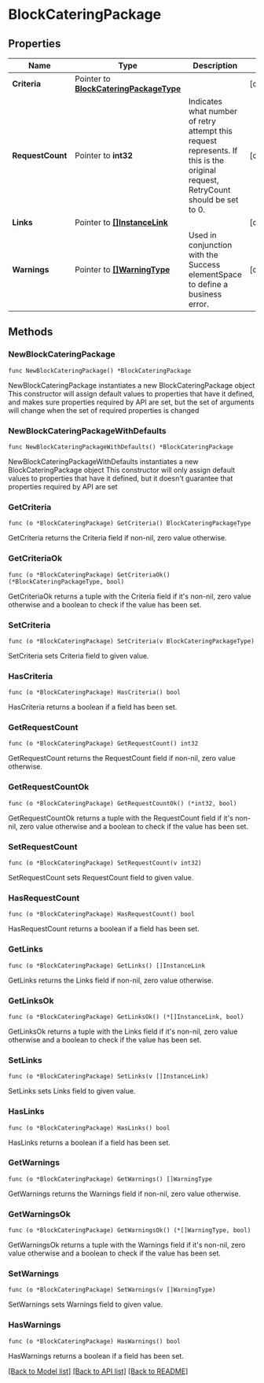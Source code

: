 # BlockCateringPackage

## Properties

Name | Type | Description | Notes
------------ | ------------- | ------------- | -------------
**Criteria** | Pointer to [**BlockCateringPackageType**](BlockCateringPackageType.md) |  | [optional] 
**RequestCount** | Pointer to **int32** | Indicates what number of retry attempt this request represents. If this is the original request, RetryCount should be set to 0. | [optional] 
**Links** | Pointer to [**[]InstanceLink**](InstanceLink.md) |  | [optional] 
**Warnings** | Pointer to [**[]WarningType**](WarningType.md) | Used in conjunction with the Success elementSpace to define a business error. | [optional] 

## Methods

### NewBlockCateringPackage

`func NewBlockCateringPackage() *BlockCateringPackage`

NewBlockCateringPackage instantiates a new BlockCateringPackage object
This constructor will assign default values to properties that have it defined,
and makes sure properties required by API are set, but the set of arguments
will change when the set of required properties is changed

### NewBlockCateringPackageWithDefaults

`func NewBlockCateringPackageWithDefaults() *BlockCateringPackage`

NewBlockCateringPackageWithDefaults instantiates a new BlockCateringPackage object
This constructor will only assign default values to properties that have it defined,
but it doesn't guarantee that properties required by API are set

### GetCriteria

`func (o *BlockCateringPackage) GetCriteria() BlockCateringPackageType`

GetCriteria returns the Criteria field if non-nil, zero value otherwise.

### GetCriteriaOk

`func (o *BlockCateringPackage) GetCriteriaOk() (*BlockCateringPackageType, bool)`

GetCriteriaOk returns a tuple with the Criteria field if it's non-nil, zero value otherwise
and a boolean to check if the value has been set.

### SetCriteria

`func (o *BlockCateringPackage) SetCriteria(v BlockCateringPackageType)`

SetCriteria sets Criteria field to given value.

### HasCriteria

`func (o *BlockCateringPackage) HasCriteria() bool`

HasCriteria returns a boolean if a field has been set.

### GetRequestCount

`func (o *BlockCateringPackage) GetRequestCount() int32`

GetRequestCount returns the RequestCount field if non-nil, zero value otherwise.

### GetRequestCountOk

`func (o *BlockCateringPackage) GetRequestCountOk() (*int32, bool)`

GetRequestCountOk returns a tuple with the RequestCount field if it's non-nil, zero value otherwise
and a boolean to check if the value has been set.

### SetRequestCount

`func (o *BlockCateringPackage) SetRequestCount(v int32)`

SetRequestCount sets RequestCount field to given value.

### HasRequestCount

`func (o *BlockCateringPackage) HasRequestCount() bool`

HasRequestCount returns a boolean if a field has been set.

### GetLinks

`func (o *BlockCateringPackage) GetLinks() []InstanceLink`

GetLinks returns the Links field if non-nil, zero value otherwise.

### GetLinksOk

`func (o *BlockCateringPackage) GetLinksOk() (*[]InstanceLink, bool)`

GetLinksOk returns a tuple with the Links field if it's non-nil, zero value otherwise
and a boolean to check if the value has been set.

### SetLinks

`func (o *BlockCateringPackage) SetLinks(v []InstanceLink)`

SetLinks sets Links field to given value.

### HasLinks

`func (o *BlockCateringPackage) HasLinks() bool`

HasLinks returns a boolean if a field has been set.

### GetWarnings

`func (o *BlockCateringPackage) GetWarnings() []WarningType`

GetWarnings returns the Warnings field if non-nil, zero value otherwise.

### GetWarningsOk

`func (o *BlockCateringPackage) GetWarningsOk() (*[]WarningType, bool)`

GetWarningsOk returns a tuple with the Warnings field if it's non-nil, zero value otherwise
and a boolean to check if the value has been set.

### SetWarnings

`func (o *BlockCateringPackage) SetWarnings(v []WarningType)`

SetWarnings sets Warnings field to given value.

### HasWarnings

`func (o *BlockCateringPackage) HasWarnings() bool`

HasWarnings returns a boolean if a field has been set.


[[Back to Model list]](../README.md#documentation-for-models) [[Back to API list]](../README.md#documentation-for-api-endpoints) [[Back to README]](../README.md)


